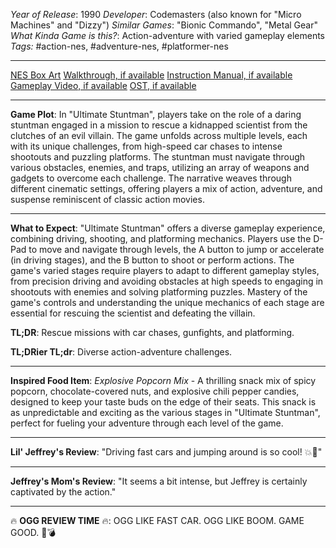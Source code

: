 *Year of Release*: 1990
*Developer*: Codemasters (also known for "Micro Machines" and "Dizzy")
*Similar Games*: "Bionic Commando", "Metal Gear"
*What Kinda Game is this?*: Action-adventure with varied gameplay elements
*Tags:* #action-nes, #adventure-nes, #platformer-nes

---
[NES Box Art](https://www.google.com/search?tbm=isch&q=NES+Box+Art+Ultimate+Stuntman) 
[Walkthrough, if available](https://www.google.com/search?q=Walkthrough+NES+Ultimate+Stuntman)
[Instruction Manual, if available](https://www.google.com/search?q=NES+Instruction+Manual+Ultimate+Stuntman)
[Gameplay Video, if available](https://www.youtube.com/results?search_query=gameplay+NES+Ultimate+Stuntman) 
[OST, if available](https://www.youtube.com/results?search_query=gameplay+NES+Ultimate+Stuntman+OST)

- - -
**Game Plot**: In "Ultimate Stuntman", players take on the role of a daring stuntman engaged in a mission to rescue a kidnapped scientist from the clutches of an evil villain. The game unfolds across multiple levels, each with its unique challenges, from high-speed car chases to intense shootouts and puzzling platforms. The stuntman must navigate through various obstacles, enemies, and traps, utilizing an array of weapons and gadgets to overcome each challenge. The narrative weaves through different cinematic settings, offering players a mix of action, adventure, and suspense reminiscent of classic action movies.

- - -
**What to Expect**: "Ultimate Stuntman" offers a diverse gameplay experience, combining driving, shooting, and platforming mechanics. Players use the D-Pad to move and navigate through levels, the A button to jump or accelerate (in driving stages), and the B button to shoot or perform actions. The game's varied stages require players to adapt to different gameplay styles, from precision driving and avoiding obstacles at high speeds to engaging in shootouts with enemies and solving platforming puzzles. Mastery of the game's controls and understanding the unique mechanics of each stage are essential for rescuing the scientist and defeating the villain.

**TL;DR**: Rescue missions with car chases, gunfights, and platforming.

**TL;DRier TL;dr**: Diverse action-adventure challenges.

---
**Inspired Food Item**: *Explosive Popcorn Mix* - A thrilling snack mix of spicy popcorn, chocolate-covered nuts, and explosive chili pepper candies, designed to keep your taste buds on the edge of their seats. This snack is as unpredictable and exciting as the various stages in "Ultimate Stuntman", perfect for fueling your adventure through each level of the game.

---
**Lil' Jeffrey's Review**: "Driving fast cars and jumping around is so cool! 💥🚗"

---
**Jeffrey's Mom's Review**: "It seems a bit intense, but Jeffrey is certainly captivated by the action."

---
🔥 **OGG REVIEW TIME** 🔥: OGG LIKE FAST CAR. OGG LIKE BOOM. GAME GOOD. 🚗💣